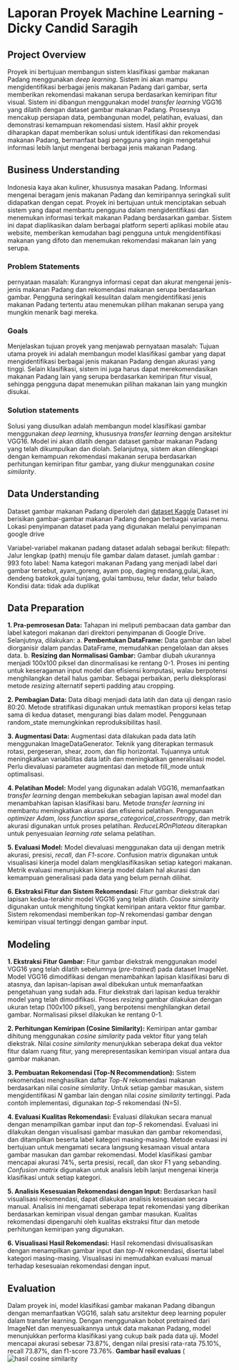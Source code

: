 # Laporan Proyek Machine Learning - Dicky Candid Saragih

## Project Overview
Proyek ini bertujuan membangun sistem klasifikasi gambar makanan Padang menggunakan *deep learning*. Sistem ini akan mampu mengidentifikasi berbagai jenis makanan Padang dari gambar, serta memberikan rekomendasi makanan serupa berdasarkan kemiripan fitur visual.  Sistem ini dibangun menggunakan model *transfer learning* VGG16 yang dilatih dengan dataset gambar makanan Padang.  Prosesnya mencakup persiapan data, pembangunan model, pelatihan, evaluasi, dan demonstrasi kemampuan rekomendasi sistem.  Hasil akhir proyek diharapkan dapat memberikan solusi untuk identifikasi dan rekomendasi makanan Padang, bermanfaat bagi pengguna yang ingin mengetahui informasi lebih lanjut mengenai berbagai jenis makanan Padang.

## Business Understanding
Indonesia kaya akan kuliner, khususnya masakan Padang.  Informasi mengenai beragam jenis makanan Padang dan kemiripannya seringkali sulit didapatkan dengan cepat. Proyek ini bertujuan untuk menciptakan sebuah sistem yang dapat membantu pengguna dalam mengidentifikasi dan menemukan informasi terkait makanan Padang berdasarkan gambar. Sistem ini dapat diaplikasikan dalam berbagai platform seperti aplikasi mobile atau website, memberikan kemudahan bagi pengguna untuk mengidentifikasi makanan yang difoto dan menemukan rekomendasi makanan lain yang serupa.

### Problem Statements
pernyataan masalah:
Kurangnya informasi cepat dan akurat mengenai jenis-jenis makanan Padang dan rekomendasi makanan serupa berdasarkan gambar.  Pengguna seringkali kesulitan dalam mengidentifikasi jenis makanan Padang tertentu atau menemukan pilihan makanan serupa yang mungkin menarik bagi mereka.

### Goals
Menjelaskan tujuan proyek yang menjawab pernyataan masalah:
Tujuan utama proyek ini adalah membangun model klasifikasi gambar yang dapat mengidentifikasi berbagai jenis makanan Padang dengan akurasi yang tinggi.  Selain klasifikasi, sistem ini juga harus dapat merekomendasikan makanan Padang lain yang serupa berdasarkan kemiripan fitur visual, sehingga pengguna dapat menemukan pilihan makanan lain yang mungkin disukai.

### Solution statements
Solusi yang diusulkan adalah membangun model klasifikasi gambar menggunakan *deep learning*, khususnya *transfer learning* dengan arsitektur VGG16.  Model ini akan dilatih dengan dataset gambar makanan Padang yang telah dikumpulkan dan diolah.  Selanjutnya, sistem akan dilengkapi dengan kemampuan rekomendasi makanan serupa berdasarkan perhitungan kemiripan fitur gambar, yang diukur menggunakan *cosine similarity*.

## Data Understanding
Dataset gambar makanan Padang diperoleh dari [dataset Kaggle](https://www.kaggle.com/datasets/faldoae/padangfood) Dataset ini berisikan gambar-gambar makanan Padang dengan berbagai variasi menu. Lokasi penyimpanan dataset pada yang digunakan melalui penyimpanan google drive

Variabel-variabel makanan padang dataset adalah sebagai berikut:
filepath: Jalur lengkap (path) menuju file gambar dalam dataset.
jumlah gambar : 993 foto
label: Nama kategori makanan Padang yang menjadi label dari gambar tersebut, ayam_goreng, ayam pop, daging rendang,gulai_ikan, dendeng batokok,gulai tunjang, gulai tambusu, telur dadar, telur balado
Kondisi data: tidak ada duplikat

## Data Preparation
**1. Pra-pemrosesan Data:**
Tahapan ini meliputi pembacaan data gambar dan label kategori makanan dari direktori penyimpanan di Google Drive.  Selanjutnya, dilakukan:
a. **Pembentukan DataFrame:** Data gambar dan label diorganisir dalam pandas DataFrame, memudahkan pengelolaan dan akses data.
b. **Resizing dan Normalisasi Gambar:** Gambar diubah ukurannya menjadi 100x100 piksel dan dinormalisasi ke rentang 0-1.  Proses ini penting untuk keseragaman input model dan efisiensi komputasi, walau berpotensi menghilangkan detail halus gambar.  Sebagai perbaikan, perlu dieksplorasi metode *resizing* alternatif seperti padding atau cropping.

**2. Pembagian Data:**
Data dibagi menjadi data latih dan data uji dengan rasio 80:20. Metode stratifikasi digunakan untuk memastikan proporsi kelas tetap sama di kedua dataset, mengurangi bias dalam model.  Penggunaan random_state memungkinkan reproduksibilitas hasil.

**3. Augmentasi Data:**
Augmentasi data dilakukan pada data latih menggunakan ImageDataGenerator.  Teknik yang diterapkan termasuk rotasi, pergeseran, shear, zoom, dan flip horizontal. Tujuannya untuk meningkatkan variabilitas data latih dan meningkatkan generalisasi model.  Perlu dievaluasi parameter augmentasi dan metode fill_mode untuk optimalisasi.

**4. Pelatihan Model:**
Model yang digunakan adalah VGG16, memanfaatkan *transfer learning* dengan membekukan sebagian lapisan awal model dan menambahkan lapisan klasifikasi baru.  Metode *transfer learning* ini membantu meningkatkan akurasi dan efisiensi pelatihan. Penggunaan *optimizer Adam*, *loss function sparse_categorical_crossentropy*, dan metrik akurasi digunakan untuk proses pelatihan.  *ReduceLROnPlateau* diterapkan untuk penyesuaian *learning rate* selama pelatihan.

**5. Evaluasi Model:**
Model dievaluasi menggunakan data uji dengan metrik akurasi, presisi, *recall*, dan *F1-score*.  Confusion matrix digunakan untuk visualisasi kinerja model dalam mengklasifikasikan setiap kategori makanan.  Metrik evaluasi menunjukkan kinerja model dalam hal akurasi dan kemampuan generalisasi pada data yang belum pernah dilihat.

**6. Ekstraksi Fitur dan Sistem Rekomendasi:**
Fitur gambar diekstrak dari lapisan kedua-terakhir model VGG16 yang telah dilatih.  *Cosine similarity* digunakan untuk menghitung tingkat kemiripan antara vektor fitur gambar. Sistem rekomendasi memberikan *top-N* rekomendasi gambar dengan kemiripan visual tertinggi dengan gambar input.


## Modeling
**1. Ekstraksi Fitur Gambar:**
Fitur gambar diekstrak menggunakan model VGG16 yang telah dilatih sebelumnya (*pre-trained*) pada dataset ImageNet.  Model VGG16 dimodifikasi dengan menambahkan lapisan klasifikasi baru di atasnya, dan lapisan-lapisan awal dibekukan untuk memanfaatkan pengetahuan yang sudah ada.  Fitur diekstrak dari lapisan kedua terakhir model yang telah dimodifikasi. Proses *resizing* gambar dilakukan dengan ukuran tetap (100x100 piksel), yang berpotensi menghilangkan detail gambar.  Normalisasi piksel dilakukan ke rentang 0-1.

**2. Perhitungan Kemiripan (Cosine Similarity):**
Kemiripan antar gambar dihitung menggunakan *cosine similarity* pada vektor fitur yang telah diekstrak.  Nilai *cosine similarity* menunjukkan seberapa dekat dua vektor fitur dalam ruang fitur, yang merepresentasikan kemiripan visual antara dua gambar makanan.

**3. Pembuatan Rekomendasi (Top-N Recommendation):**
Sistem rekomendasi menghasilkan daftar *Top-N* rekomendasi makanan berdasarkan nilai *cosine similarity*.  Untuk setiap gambar masukan, sistem mengidentifikasi *N* gambar lain dengan nilai *cosine similarity* tertinggi.  Pada contoh implementasi, digunakan *top-5* rekomendasi (N=5).

**4. Evaluasi Kualitas Rekomendasi:**
Evaluasi dilakukan secara manual dengan menampilkan gambar input dan *top-5* rekomendasi.  Evaluasi ini dilakukan dengan visualisasi gambar masukan dan gambar rekomendasi, dan ditampilkan beserta label kategori masing-masing.  Metode evaluasi ini bertujuan untuk mengamati secara langsung kesamaan visual antara gambar masukan dan gambar rekomendasi.  Model klasifikasi gambar mencapai akurasi 74%, serta  presisi, recall, dan skor F1 yang sebanding. *Confusion matrix* digunakan untuk analisis lebih lanjut mengenai kinerja klasifikasi untuk setiap kategori.

**5. Analisis Kesesuaian Rekomendasi dengan Input:**
Berdasarkan hasil visualisasi rekomendasi, dapat dilakukan analisis kesesuaian secara manual.  Analisis ini mengamati seberapa tepat rekomendasi yang diberikan berdasarkan kemiripan visual dengan gambar masukan.  Kualitas rekomendasi dipengaruhi oleh kualitas ekstraksi fitur dan metode perhitungan kemiripan yang digunakan.

**6. Visualisasi Hasil Rekomendasi:**
Hasil rekomendasi divisualisasikan dengan menampilkan gambar input dan *top-N* rekomendasi, disertai label kategori masing-masing. Visualisasi ini memudahkan evaluasi manual terhadap kesesuaian rekomendasi dengan input.


## Evaluation
Dalam proyek ini, model klasifikasi gambar makanan Padang dibangun dengan memanfaatkan VGG16, salah satu arsitektur deep learning populer dalam transfer learning. Dengan menggunakan bobot pretrained dari ImageNet dan menyesuaikannya untuk data makanan Padang, model menunjukkan performa klasifikasi yang cukup baik pada data uji. Model mencapai akurasi sebesar 73.87%, dengan nilai presisi rata-rata 75.10%, recall 73.87%, dan f1-score 73.76%. 
**Gambar hasil evaluas**
(![hasil cosine similarity](https://github.com/user-attachments/assets/d8416b23-bf6a-4386-81cc-c03cedea9a5c)

